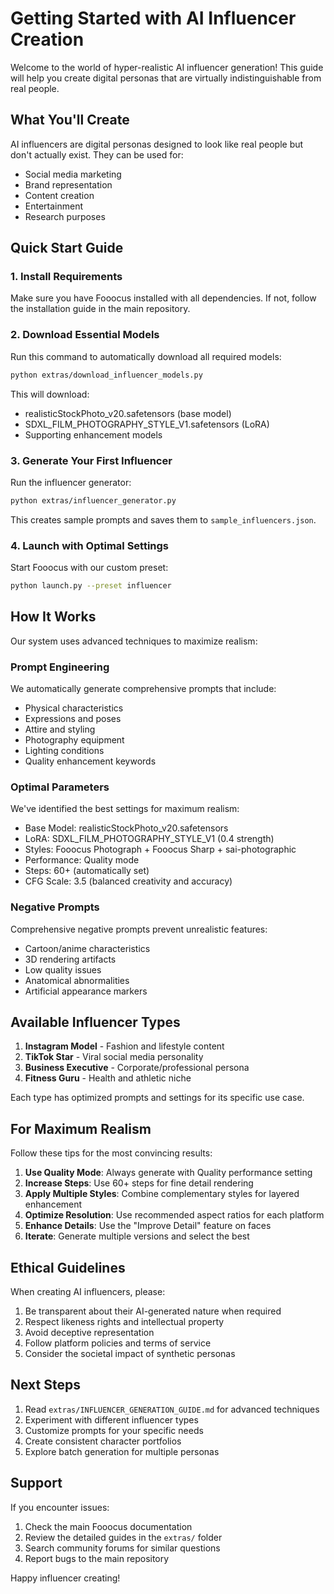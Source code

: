 # Getting Started with AI Influencer Creation

Welcome to the world of hyper-realistic AI influencer generation! This guide will help you create digital personas that are virtually indistinguishable from real people.

## What You'll Create

AI influencers are digital personas designed to look like real people but don't actually exist. They can be used for:
- Social media marketing
- Brand representation
- Content creation
- Entertainment
- Research purposes

## Quick Start Guide

### 1. Install Requirements

Make sure you have Fooocus installed with all dependencies. If not, follow the installation guide in the main repository.

### 2. Download Essential Models

Run this command to automatically download all required models:
```bash
python extras/download_influencer_models.py
```

This will download:
- realisticStockPhoto_v20.safetensors (base model)
- SDXL_FILM_PHOTOGRAPHY_STYLE_V1.safetensors (LoRA)
- Supporting enhancement models

### 3. Generate Your First Influencer

Run the influencer generator:
```bash
python extras/influencer_generator.py
```

This creates sample prompts and saves them to `sample_influencers.json`.

### 4. Launch with Optimal Settings

Start Fooocus with our custom preset:
```bash
python launch.py --preset influencer
```

## How It Works

Our system uses advanced techniques to maximize realism:

### Prompt Engineering

We automatically generate comprehensive prompts that include:
- Physical characteristics
- Expressions and poses
- Attire and styling
- Photography equipment
- Lighting conditions
- Quality enhancement keywords

### Optimal Parameters

We've identified the best settings for maximum realism:
- Base Model: realisticStockPhoto_v20.safetensors
- LoRA: SDXL_FILM_PHOTOGRAPHY_STYLE_V1 (0.4 strength)
- Styles: Fooocus Photograph + Fooocus Sharp + sai-photographic
- Performance: Quality mode
- Steps: 60+ (automatically set)
- CFG Scale: 3.5 (balanced creativity and accuracy)

### Negative Prompts

Comprehensive negative prompts prevent unrealistic features:
- Cartoon/anime characteristics
- 3D rendering artifacts
- Low quality issues
- Anatomical abnormalities
- Artificial appearance markers

## Available Influencer Types

1. **Instagram Model** - Fashion and lifestyle content
2. **TikTok Star** - Viral social media personality
3. **Business Executive** - Corporate/professional persona
4. **Fitness Guru** - Health and athletic niche

Each type has optimized prompts and settings for its specific use case.

## For Maximum Realism

Follow these tips for the most convincing results:

1. **Use Quality Mode**: Always generate with Quality performance setting
2. **Increase Steps**: Use 60+ steps for fine detail rendering
3. **Apply Multiple Styles**: Combine complementary styles for layered enhancement
4. **Optimize Resolution**: Use recommended aspect ratios for each platform
5. **Enhance Details**: Use the "Improve Detail" feature on faces
6. **Iterate**: Generate multiple versions and select the best

## Ethical Guidelines

When creating AI influencers, please:
1. Be transparent about their AI-generated nature when required
2. Respect likeness rights and intellectual property
3. Avoid deceptive representation
4. Follow platform policies and terms of service
5. Consider the societal impact of synthetic personas

## Next Steps

1. Read `extras/INFLUENCER_GENERATION_GUIDE.md` for advanced techniques
2. Experiment with different influencer types
3. Customize prompts for your specific needs
4. Create consistent character portfolios
5. Explore batch generation for multiple personas

## Support

If you encounter issues:
1. Check the main Fooocus documentation
2. Review the detailed guides in the `extras/` folder
3. Search community forums for similar questions
4. Report bugs to the main repository

Happy influencer creating!